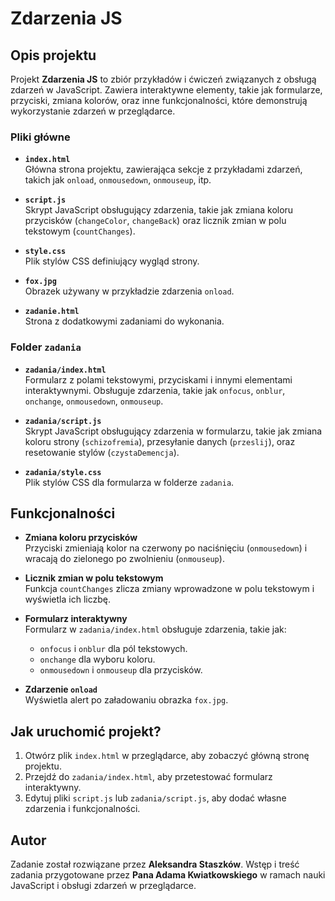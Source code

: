 # Zdarzenia JS

## Opis projektu

Projekt **Zdarzenia JS** to zbiór przykładów i ćwiczeń związanych z obsługą zdarzeń w JavaScript. Zawiera interaktywne elementy, takie jak formularze, przyciski, zmiana kolorów, oraz inne funkcjonalności, które demonstrują wykorzystanie zdarzeń w przeglądarce.

### Pliki główne

- **`index.html`**  
  Główna strona projektu, zawierająca sekcje z przykładami zdarzeń, takich jak `onload`, `onmousedown`, `onmouseup`, itp.

- **`script.js`**  
  Skrypt JavaScript obsługujący zdarzenia, takie jak zmiana koloru przycisków (`changeColor`, `changeBack`) oraz licznik zmian w polu tekstowym (`countChanges`).

- **`style.css`**  
  Plik stylów CSS definiujący wygląd strony.

- **`fox.jpg`**  
  Obrazek używany w przykładzie zdarzenia `onload`.

- **`zadanie.html`**  
  Strona z dodatkowymi zadaniami do wykonania.

### Folder `zadania`

- **`zadania/index.html`**  
  Formularz z polami tekstowymi, przyciskami i innymi elementami interaktywnymi. Obsługuje zdarzenia, takie jak `onfocus`, `onblur`, `onchange`, `onmousedown`, `onmouseup`.

- **`zadania/script.js`**  
  Skrypt JavaScript obsługujący zdarzenia w formularzu, takie jak zmiana koloru strony (`schizofremia`), przesyłanie danych (`przeslij`), oraz resetowanie stylów (`czystaDemencja`).

- **`zadania/style.css`**  
  Plik stylów CSS dla formularza w folderze `zadania`.

## Funkcjonalności

- **Zmiana koloru przycisków**  
  Przyciski zmieniają kolor na czerwony po naciśnięciu (`onmousedown`) i wracają do zielonego po zwolnieniu (`onmouseup`).

- **Licznik zmian w polu tekstowym**  
  Funkcja `countChanges` zlicza zmiany wprowadzone w polu tekstowym i wyświetla ich liczbę.

- **Formularz interaktywny**  
  Formularz w `zadania/index.html` obsługuje zdarzenia, takie jak:

  - `onfocus` i `onblur` dla pól tekstowych.
  - `onchange` dla wyboru koloru.
  - `onmousedown` i `onmouseup` dla przycisków.

- **Zdarzenie `onload`**  
  Wyświetla alert po załadowaniu obrazka `fox.jpg`.

## Jak uruchomić projekt?

1. Otwórz plik `index.html` w przeglądarce, aby zobaczyć główną stronę projektu.
2. Przejdź do `zadania/index.html`, aby przetestować formularz interaktywny.
3. Edytuj pliki `script.js` lub `zadania/script.js`, aby dodać własne zdarzenia i funkcjonalności.

## Autor

Zadanie został rozwiązane przez **Aleksandra Staszków**. Wstęp i treść zadania przygotowane przez **Pana Adama Kwiatkowskiego** w ramach nauki JavaScript i obsługi zdarzeń w przeglądarce.
